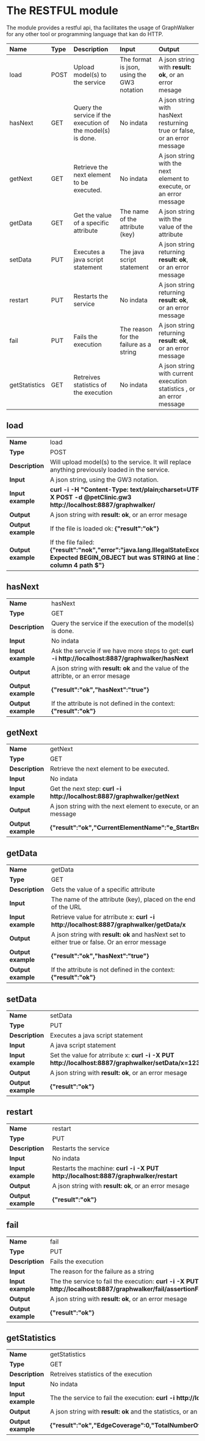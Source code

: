 # The RESTFUL module 

The module provides a restful api, tha facilitates the usage of GraphWalker for any other
tool or programming language that kan do HTTP.

| Name          | Type | Description |Input | Output |
|:------------- |:-----|:------------|:-----|:----|
| load          | POST  | Upload model(s) to the service |The format is json, using the GW3 notation |A json string with **result: ok**, or an error mesage|
| hasNext       | GET  | Query the service if the execution of the model(s) is done. | No indata | A json string with hasNext resturning true or false, or an error message |
| getNext       | GET  | Retrieve the next element to be executed. | No indata | A json string with the next element to execute, or an error message |
| getData       | GET  | Get the value of a specific attribute | The name of the attribute (key) | A json string with the value of the attribute |
| setData       | PUT  | Executes a java script statement | The java script statement | A json string returning **result: ok**, or an error message |
| restart       | PUT  | Restarts the service | No indata | A json string returning **result: ok**, or an error message |
| fail          | PUT  | Fails the execution | The reason for the failure as a string |A json string returning **result: ok**, or an error message |
| getStatistics | GET  | Retreives statistics of the execution| No indata |A json string with current execution statistics , or an error message |


## load

|||
|:------------ |:-----|
|**Name**|load|
|**Type**|POST|
|**Description**|Will upload model(s) to the service. It will replace anything previously loaded in the service.|
|**Input**|A json string, using the GW3 notation.|
|**Input example**|__curl -i -H "Content-Type: text/plain;charset=UTF-8" -X POST -d @petClinic.gw3 http://localhost:8887/graphwalker/__|
|**Output**|A json string with **result: ok**, or an error mesage|
|**Output example**|If the file is loaded ok: __{"result":"ok"}__|
|**Output example**|If the file failed: __{"result":"nok","error":"java.lang.IllegalStateException: Expected BEGIN_OBJECT but was STRING at line 1 column 4 path $"}__|

## hasNext

|||
|:------------ |:-----|
|**Name**|hasNext|
|**Type**|GET|
|**Description**|Query the service if the execution of the model(s) is done.|
|**Input**|No indata|
|**Input example**|Ask the servcie if we have more steps to get: __curl -i  http://localhost:8887/graphwalker/hasNext__|
|**Output**|A json string with **result: ok** and the value of the attribte, or an error mesage|
|**Output example**|__{"result":"ok","hasNext":"true"}__|
|**Output example**|If the attribute is not defined in the context: __{"result":"ok"}__|

## getNext

|||
|:------------ |:-----|
|**Name**|getNext|
|**Type**|GET|
|**Description**|Retrieve the next element to be executed.|
|**Input**|No indata|
|**Input example**|Get the next step: __curl -i  http://localhost:8887/graphwalker/getNext__|
|**Output**|A json string with the next element to execute, or an error message|
|**Output example**|__{"result":"ok","CurrentElementName":"e_StartBrowser"}__|

## getData

|||
|:------------ |:-----|
|**Name**|getData|
|**Type**|GET|
|**Description**|Gets the value of a specific attribute|
|**Input**|The name of the attribute (key), placed on the end of the URL|
|**Input example**|Retrieve value for atrribute x: __curl -i  http://localhost:8887/graphwalker/getData/x__|
|**Output**|A json string with **result: ok** and hasNext set to either true or false. Or an error message|
|**Output example**|__{"result":"ok","hasNext":"true"}__|
|**Output example**|If the attribute is not defined in the context: __{"result":"ok"}__|

## setData

|||
|:------------ |:-----|
|**Name**|setData|
|**Type**|PUT|
|**Description**|Executes a java script statement|
|**Input**|A java script statement|
|**Input example**|Set the value for atrribute x: __curl -i -X PUT http://localhost:8887/graphwalker/setData/x=123;__|
|**Output**|A json string with **result: ok**, or an error mesage|
|**Output example**|__{"result":"ok"}__|

## restart

|||
|:------------ |:-----|
|**Name**|restart|
|**Type**|PUT|
|**Description**|Restarts the service|
|**Input**|No indata|
|**Input example**|Restarts the machine: __curl -i -X PUT http://localhost:8887/graphwalker/restart__|
|**Output**|A json string with **result: ok**, or an error mesage|
|**Output example**|__{"result":"ok"}__|

## fail

|||
|:------------ |:-----|
|**Name**|fail|
|**Type**|PUT|
|**Description**|Fails the execution|
|**Input**|The reason for the failure as a string|
|**Input example**|The the service to fail the execution: __curl -i -X PUT http://localhost:8887/graphwalker/fail/assertionFailed__|
|**Output**|A json string with **result: ok**, or an error mesage|
|**Output example**|__{"result":"ok"}__|

## getStatistics

|||
|:------------ |:-----|
|**Name**|getStatistics|
|**Type**|GET|
|**Description**|Retreives statistics of the execution|
|**Input**|No indata|
|**Input example**|The the service to fail the execution: __curl -i http://localhost:8887/graphwalker/fail/getStatistics__|
|**Output**|A json string with **result: ok** and the statistics, or an error mesage|
|**Output example**|__{"result":"ok","EdgeCoverage":0,"TotalNumberOfVisitedEdges":0,"TotalNumberOfVisitedVertices":1,"TotalNumberOfVertices":5,"TotalNumberOfEdges":9,"TotalNumberOfUnvisitedVertices":4,"VertexCoverage":20,"TotalNumberOfUnvisitedEdges":9}__|
